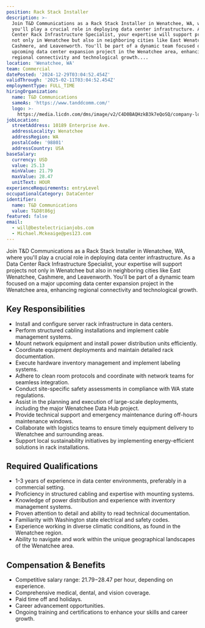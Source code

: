 ```yaml
---
position: Rack Stack Installer
description: >-
  Join T&D Communications as a Rack Stack Installer in Wenatchee, WA, where
  you'll play a crucial role in deploying data center infrastructure. As a Data
  Center Rack Infrastructure Specialist, your expertise will support projects
  not only in Wenatchee but also in neighboring cities like East Wenatchee,
  Cashmere, and Leavenworth. You'll be part of a dynamic team focused on a major
  upcoming data center expansion project in the Wenatchee area, enhancing
  regional connectivity and technological growth....
location: 'Wenatchee, WA'
team: Commercial
datePosted: '2024-12-29T03:04:52.454Z'
validThrough: '2025-02-11T03:04:52.454Z'
employmentType: FULL_TIME
hiringOrganization:
  name: T&D Communications
  sameAs: 'https://www.tanddcomm.com/'
  logo: >-
    https://media.licdn.com/dms/image/v2/C4D0BAQHzkB3k7eQoSQ/company-logo_200_200/company-logo_200_200/0/1631320385872?e=2147483647&v=beta&t=nuFy5lrwqoCuQ6_2P8hO_EwhwJlnndzcbM7ZPSfdKlM
jobLocation:
  streetAddress: 10189 Enterprise Ave.
  addressLocality: Wenatchee
  addressRegion: WA
  postalCode: '98801'
  addressCountry: USA
baseSalary:
  currency: USD
  value: 25.13
  minValue: 21.79
  maxValue: 28.47
  unitText: HOUR
experienceRequirements: entryLevel
occupationalCategory: DataCenter
identifier:
  name: T&D Communications
  value: T&D8t86gj
featured: false
email:
  - will@bestelectricianjobs.com
  - Michael.Mckeaige@pes123.com
---
```




Join T&D Communications as a Rack Stack Installer in Wenatchee, WA, where you'll play a crucial role in deploying data center infrastructure. As a Data Center Rack Infrastructure Specialist, your expertise will support projects not only in Wenatchee but also in neighboring cities like East Wenatchee, Cashmere, and Leavenworth. You'll be part of a dynamic team focused on a major upcoming data center expansion project in the Wenatchee area, enhancing regional connectivity and technological growth.

## Key Responsibilities
- Install and configure server rack infrastructure in data centers.
- Perform structured cabling installations and implement cable management systems.
- Mount network equipment and install power distribution units efficiently.
- Coordinate equipment deployments and maintain detailed rack documentation.
- Execute hardware inventory management and implement labeling systems.
- Adhere to clean room protocols and coordinate with network teams for seamless integration.
- Conduct site-specific safety assessments in compliance with WA state regulations.
- Assist in the planning and execution of large-scale deployments, including the major Wenatchee Data Hub project.
- Provide technical support and emergency maintenance during off-hours maintenance windows.
- Collaborate with logistics teams to ensure timely equipment delivery to Wenatchee and surrounding areas.
- Support local sustainability initiatives by implementing energy-efficient solutions in rack installations.

## Required Qualifications
- 1-3 years of experience in data center environments, preferably in a commercial setting.
- Proficiency in structured cabling and expertise with mounting systems.
- Knowledge of power distribution and experience with inventory management systems.
- Proven attention to detail and ability to read technical documentation.
- Familiarity with Washington state electrical and safety codes.
- Experience working in diverse climatic conditions, as found in the Wenatchee region.
- Ability to navigate and work within the unique geographical landscapes of the Wenatchee area.

## Compensation & Benefits
- Competitive salary range: $21.79-$28.47 per hour, depending on experience.
- Comprehensive medical, dental, and vision coverage.
- Paid time off and holidays.
- Career advancement opportunities.
- Ongoing training and certifications to enhance your skills and career growth.